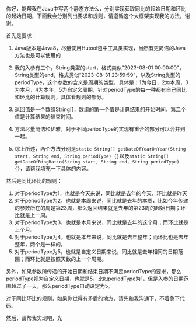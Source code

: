 你好，能帮我在Java中写两个静态方法么，分别实现获取同比的起始日期和环比的起始日期，下面我会分别列出要求和规则，请遵循这个大框架实现我的方法，谢谢。

首先是要求：

1. Java版本是Java8，尽量使用Hutool包中工具类实现，当然有更简洁的Java方法也是可以使用的

2. 我的入参有三个，String类型的start，格式类似"2023-08-01 00:00:00"，String类型的end，格式类似“2023-08-31 23:59:59”，以及String类型的periodType，这个参数的含义是周期的类型，具体是：1为今日，2为本周，3为本月，4为本年，5为自定义周期，针对periodType的每一种都有自己同比和环比的计算规则，具体看规则的部分。

3. 返回值是一个数组String[]，数组的第一个值是计算结果的开始时间，第二个值是计算结果的结束时间。

4. 方法尽量简洁和优雅，对于不同periodType的实现有重合的部分可以合并到一起。

5. 综上所述，两个方法分别是`static String[] getDateOfYearOnYear(String start, String end, String periodType) {}`以及`static String[] getDateOfRingRatio(String start, String end, String periodType) {}`，请帮我填充一下具体的内容。

然后是同比环比的规则：

1. 对于periodType为1，也就是今天来说，同比就是去年的今天，环比就是昨天
2. 对于periodType为2，也就是本周来说，同比就是去年的本周，比如今年传递的参数所在的周是第23周，那么返回结果就是去年的第23周的起始日期；环比就是上一周。
3. 对于periodType为3，也就是本月来说，同比就是去年的这个月；而环比就是上个月。
4. 对于periodType为4，也就是本年来说，同比就是去年整年；而环比也是去年整年，两个是一样的。
5. 对于periodType为5，也就是自定义日期来说，同比就是去年相同的日期范围；而环比就是按照天数的上一个周期。

另外，如果参数所传递的开始日期和结束日期不满足periodType的要求，那么periodType视为自定义日期，也就是5，比如periodType为1，但是入参的日期范围超过了一天，那么periodType自动设定为5。

对于同比环比的规则，如果你觉得有矛盾的地方，请先和我沟通下，不着急下代码。

然后，请帮我实现吧，光



